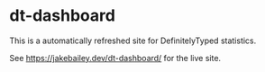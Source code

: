 # dt-dashboard

This is a automatically refreshed site for DefinitelyTyped statistics.

See https://jakebailey.dev/dt-dashboard/ for the live site.
